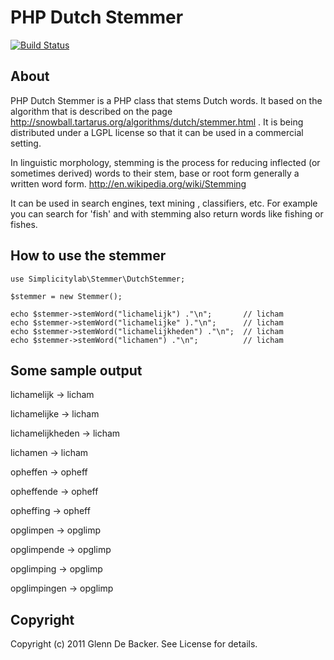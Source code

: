 # PHP Dutch Stemmer

[![Build Status](https://travis-ci.org/simplicitylab/php-dutch-stemmer.svg?branch=master)](https://travis-ci.org/simplicitylab/php-dutch-stemmer)

## About

PHP Dutch Stemmer is a PHP class that stems Dutch words. It based on the algorithm that is described on the page http://snowball.tartarus.org/algorithms/dutch/stemmer.html . It is being distributed under a LGPL license so that it can be used in a commercial setting. 

In linguistic morphology, stemming is the process for reducing inflected (or sometimes derived) words to their stem, base or root form generally a written word form. http://en.wikipedia.org/wiki/Stemming

It can be used in search engines, text mining , classifiers, etc. For example you can search for 'fish' and with stemming also return words like fishing or fishes.

## How to use the stemmer
    
    use Simplicitylab\Stemmer\DutchStemmer;
    
    $stemmer = new Stemmer();
    
    echo $stemmer->stemWord("lichamelijk") ."\n";       // licham
    echo $stemmer->stemWord("lichamelijke" )."\n";      // licham
    echo $stemmer->stemWord("lichamelijkheden") ."\n";  // licham
    echo $stemmer->stemWord("lichamen") ."\n";          // licham

  
## Some sample output

lichamelijk -> licham

lichamelijke -> licham

lichamelijkheden -> licham

lichamen -> licham

opheffen -> opheff

opheffende -> opheff

opheffing -> opheff

opglimpen -> opglimp

opglimpende -> opglimp

opglimping -> opglimp

opglimpingen -> opglimp 


## Copyright
Copyright (c) 2011 Glenn De Backer. See License for details.
